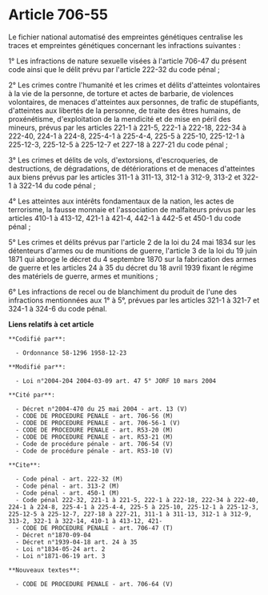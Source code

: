 # Article 706-55

Le fichier national automatisé des empreintes génétiques centralise les traces et empreintes génétiques concernant les
infractions suivantes :

1° Les infractions de nature sexuelle visées à l'article 706-47 du présent code ainsi que le délit prévu par l'article 222-32
du code pénal ;

2° Les crimes contre l'humanité et les crimes et délits d'atteintes volontaires à la vie de la personne, de torture et actes
de barbarie, de violences volontaires, de menaces d'atteintes aux personnes, de trafic de stupéfiants, d'atteintes aux
libertés de la personne, de traite des êtres humains, de proxénétisme, d'exploitation de la mendicité et de mise en péril des
mineurs, prévus par les articles 221-1 à 221-5, 222-1 à 222-18, 222-34 à 222-40, 224-1 à 224-8, 225-4-1 à 225-4-4, 225-5 à
225-10, 225-12-1 à 225-12-3, 225-12-5 à 225-12-7 et 227-18 à 227-21 du code pénal ;

3° Les crimes et délits de vols, d'extorsions, d'escroqueries, de destructions, de dégradations, de détériorations et de
menaces d'atteintes aux biens prévus par les articles 311-1 à 311-13, 312-1 à 312-9, 313-2 et 322-1 à 322-14 du code pénal ;

4° Les atteintes aux intérêts fondamentaux de la nation, les actes de terrorisme, la fausse monnaie et l'association de
malfaiteurs prévus par les articles 410-1 à 413-12, 421-1 à 421-4, 442-1 à 442-5 et 450-1 du code pénal ;

5° Les crimes et délits prévus par l'article 2 de la loi du 24 mai 1834 sur les détenteurs d'armes ou de munitions de guerre,
l'article 3 de la loi du 19 juin 1871 qui abroge le décret du 4 septembre 1870 sur la fabrication des armes de guerre et les
articles 24 à 35 du décret du 18 avril 1939 fixant le régime des matériels de guerre, armes et munitions ;

6° Les infractions de recel ou de blanchiment du produit de l'une des infractions mentionnées aux 1° à 5°, prévues par les
articles 321-1 à 321-7 et 324-1 à 324-6 du code pénal.

**Liens relatifs à cet article**

	**Codifié par**:

	  - Ordonnance 58-1296 1958-12-23

	**Modifié par**:

	  - Loi n°2004-204 2004-03-09 art. 47 5° JORF 10 mars 2004

	**Cité par**:

	  - Décret n°2004-470 du 25 mai 2004 - art. 13 (V)
	  - CODE DE PROCEDURE PENALE - art. 706-56 (M)
	  - CODE DE PROCEDURE PENALE - art. 706-56-1 (V)
	  - CODE DE PROCEDURE PENALE - art. R53-20 (M)
	  - CODE DE PROCEDURE PENALE - art. R53-21 (M)
	  - Code de procédure pénale - art. 706-54 (V)
	  - Code de procédure pénale - art. R53-10 (V)

	**Cite**:

	  - Code pénal - art. 222-32 (M)
	  - Code pénal - art. 313-2 (M)
	  - Code pénal - art. 450-1 (M)
	  - Code pénal 222-32, 221-1 à 221-5, 222-1 à 222-18, 222-34 à 222-40, 224-1 à 224-8, 225-4-1 à 225-4-4, 225-5 à 225-10, 225-12-1 à 225-12-3, 225-12-5 à 225-12-7, 227-18 à 227-21, 311-1 à 311-13, 312-1 à 312-9, 313-2, 322-1 à 322-14, 410-1 à 413-12, 421-
	  - CODE DE PROCEDURE PENALE - art. 706-47 (T)
	  - Décret n°1870-09-04
	  - Décret n°1939-04-18 art. 24 à 35
	  - Loi n°1834-05-24 art. 2
	  - Loi n°1871-06-19 art. 3

	**Nouveaux textes**:

	  - CODE DE PROCEDURE PENALE - art. 706-64 (V)
